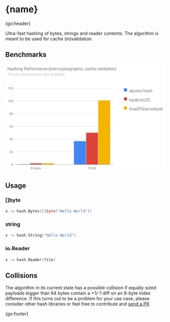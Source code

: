 # {name}

{go:header}

Ultra-fast hashing of bytes, strings and reader contents. The algorithm is meant to be used for cache (in)validation.

## Benchmarks

[![Hash performance benchmarks](docs/hash-performance.png)](https://github.com/akyoto/hash-benchmarks)

## Usage

### []byte

```go
x := hash.Bytes([]byte("Hello World"))
```

### string

```go
x := hash.String("Hello World")
```

### io.Reader

```go
x := hash.Reader(file)
```

## Collisions

The algorithm in its current state has a possible collision if equally sized payloads bigger than 64 bytes contain a +1/-1 diff on an 8-byte index difference.
If this turns out to be a problem for your use case, please consider other hash libraries or feel free to contribute and [send a PR](https://github.com/akyoto/hash/pulls).

{go:footer}
